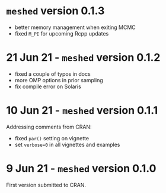 # `meshed` version 0.1.3

 * better memory management when exiting MCMC
 * fixed `M_PI` for upcoming Rcpp updates

# 21 Jun 21 - `meshed` version 0.1.2

 * fixed a couple of typos in docs
 * more OMP options in prior sampling
 * fix compile error on Solaris

# 10 Jun 21 - `meshed` version 0.1.1

Addressing comments from CRAN:

 * fixed `par()` setting on vignette
 * set `verbose=0` in all vignettes and examples

# 9 Jun 21 - `meshed` version 0.1.0

First version submitted to CRAN.